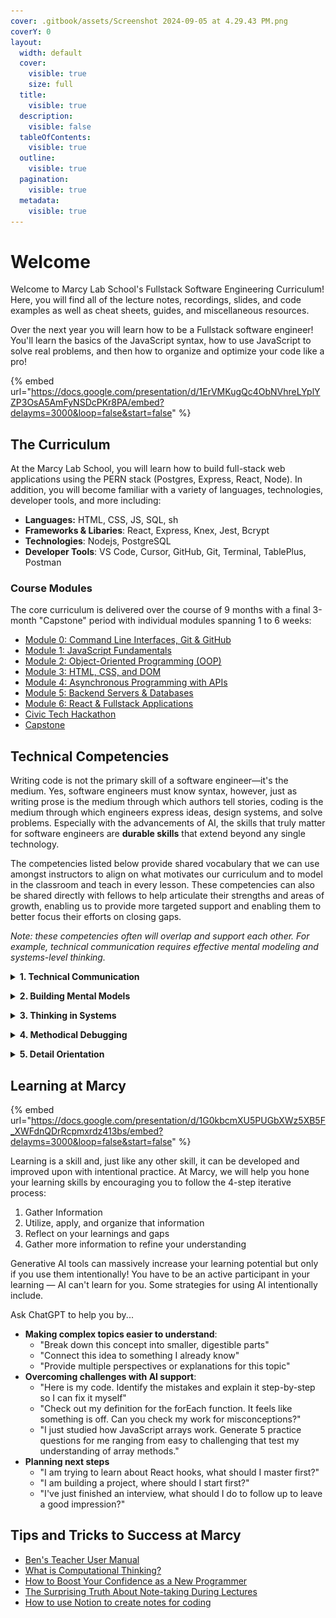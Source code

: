 ```yaml
---
cover: .gitbook/assets/Screenshot 2024-09-05 at 4.29.43 PM.png
coverY: 0
layout:
  width: default
  cover:
    visible: true
    size: full
  title:
    visible: true
  description:
    visible: false
  tableOfContents:
    visible: true
  outline:
    visible: true
  pagination:
    visible: true
  metadata:
    visible: true
---
```


# Welcome

Welcome to Marcy Lab School's Fullstack Software Engineering Curriculum! Here, you will find all of the lecture notes, recordings, slides, and code examples as well as cheat sheets, guides, and miscellaneous resources.

Over the next year you will learn how to be a Fullstack software engineer! You'll learn the basics of the JavaScript syntax, how to use JavaScript to solve real problems, and then how to organize and optimize your code like a pro!

{% embed url="https://docs.google.com/presentation/d/1ErVMKugQc4ObNVhreLYplYZP3OsA5AmFyNSDcPKr8PA/embed?delayms=3000&loop=false&start=false" %}

## The Curriculum

At the Marcy Lab School, you will learn how to build full-stack web applications using the PERN stack (Postgres, Express, React, Node). In addition, you will become familiar with a variety of languages, technologies, developer tools, and more including:
* **Languages:** HTML, CSS, JS, SQL, sh
* **Frameworks & Libaries**: React, Express, Knex, Jest, Bcrypt
* **Technologies**: Nodejs, PostgreSQL
* **Developer Tools**: VS Code, Cursor, GitHub, Git, Terminal, TablePlus, Postman

### Course Modules

The core curriculum is delivered over the course of 9 months with a final 3-month "Capstone" period with individual modules spanning 1 to 6 weeks:

* [Module 0: Command Line Interfaces, Git & GitHub](mod-0-command-line-interfaces-git-and-github/)
* [Module 1: JavaScript Fundamentals](mod-1-javascript-fundamentals/)
* [Module 2: Object-Oriented Programming (OOP)](mod-2-oop/)
* [Module 3: HTML, CSS, and DOM](mod-3-html-css-dom/)
* [Module 4: Asynchronous Programming with APIs](mod-4-async/)
* [Module 5: Backend Servers & Databases](mod-5-backend/)
* [Module 6: React & Fullstack Applications](mod-6-react/)
* [Civic Tech Hackathon](mod-9-civic-tech-hackathon/)
* [Capstone](mod-10-capstone/)

## Technical Competencies

Writing code is not the primary skill of a software engineer—it's the medium. Yes, software engineers must know syntax, however, just as writing prose is the medium through which authors tell stories, coding is the medium through which engineers express ideas, design systems, and solve problems. Especially with the advancements of AI, the skills that truly matter for software engineers are **durable skills** that extend beyond any single technology. 

The competencies listed below provide shared vocabulary that we can use amongst instructors to align on what motivates our curriculum and to model in the classroom and teach in every lesson. These competencies can also be shared directly with fellows to help articulate their strengths and areas of growth, enabling us to provide more targeted support and enabling them to better focus their efforts on closing gaps.

*Note: these competencies often will overlap and support each other. For example, technical communication requires effective mental modeling and systems-level thinking.*

**<details><summary>1. Technical Communication</summary>**

As a software engineer, you must be able to communicate effectively for a variety of audiences: hiring managers, teammates, junior engineers, AI chatbots. Across the many domains in which you must be able to communicate effectively, the *what*, the *how*, and the *why* and all three must be delivered with the utmost clarity:

- *Communicating Product Development:* What are you building and why? What users did you have in mind? How did you prioritize which features to build first and which features did you decide to leave out?
- *Communicating Tool Selection:* What specific tools and technologies are you using? What alternatives did you consider and why did you choose this specific stack? What were the tradeoffs?
- *Communicating Code Structure:* How is your solution organized? What are the key components and how do they interact? What considerations were you making for the team members who might have to maintain this code?
- *Communicating Problem Solving:* What were the key implementation challenges? What limitations did you face? How did you work within or around them?

The ability to communicate well improves team collaboration and instills confidence in your competence as an engineer. The impression you make through your communication may be the single most important factor in securing a job. This is true of all industries, not just software engineering.

**Indicators**

- Shares not just what they did, but how they did it and why it matters.
- Articulates technical decisions and their impact on the project timeline, performance, or user experience
- Uses effective analogies, diagrams, and code snippets to enhance explanations
- Adapts communication style based on audience (technical vs. non-technical stakeholders)
- Can effectively communicate in both writing and in oral presentations.

**Pitfalls:** struggling to explain code clearly, lack of audience awareness, difficulty articulating technical decisions and tradeoffs

</details>

**<details><summary>2. Building Mental Models</summary>**

Software engineering is full of complexity. Not only is there a vast scope of concepts, tools, and technologies to learn, any given software project can contain millions of lines of code, hundreds or more files, and dozens or more interdependent parts. To deal with this complexity, you need the ability to quickly build mental models for any topic.

A mental model distills a complex concept, system, algorithm, tool or technology into its most essential parts such that it can be used or explained simply without getting lost in the details. In other words, it is an **abstraction**.

Mental models also enable us to organize the great variety of concepts we must learn into recognizable categories. Then, when we encounter problems that we've seen before, we know which tools and technologies to reach for.

**Indicators**

- Can illustrate a concept using an analogy or a diagram.
- Can explain a concept clearly with simplified language.
- Corrects misconceptions when new evidence emerges.
- Can communicate algorithms using pseudocode.
- Can identify essential vs. extraneous details when analyzing a problem.
- Accurately applies known solutions, data structures, and algorithms to new but similar problems.
- Makes informed technical decisions based on understanding of high-level tradeoffs.

**Pitfalls:** memorizing syntax without understanding why, holding misconceptions, difficulty transferring knowledge to new situations.

</details>

**<details><summary>3. Thinking in Systems</summary>**

Any set of things that work together can be considered a system. Systems can range in scale from a simple algorithm to a complex, multi-layered application. 

*Thinking in Systems* is the ability to zoom out and see how a system works as a whole, to break down the system into smaller components, and to identify the dependencies between connected components. 

For example, the diagram below represents the layers of a full-stack PERN stack application. As software engineers, we need to be able to view an application in this manner and understand how the layers communicate with each other.

![A full-stack PERN application system diagram.](./mod-9-civic-tech-hackathon/img/full-stack-diagram.svg)

Systems-level thinking enables us to design, reason about, implement, and debug complex algorithms all the way up to complex applications. It is what separates “programmers” (those who can write functional code) from “software engineers” (those who can design reliable and maintainable code).

**Indicators**

- Sees the big picture and how pieces connect (front-end, back-end, DB, APIs).
- Anticipates ripple effects of a change.
- Designs for extensibility, debug-ability, and reliability, not just “getting it to work.”
- Breaks large problems into smaller ones.
- Identifies dependencies between subtasks.

**Pitfalls:** tunnel vision on one layer of the stack, failing to anticipate ripple effects, struggling to “zoom out.”

</details>

**<details><summary>4. Methodical Debugging</summary>**

Mental models may allow you “vibe-code” your way to a sloppily hacked-together application, but once things break, a real engineer will know how to follow a methodical approach to debug the problem, identify the root cause, and implement a fix. Randomly trying solutions or guessing at the root cause won’t cut it!

**Indicators**

- Debugs with a structured approach instead of randomly trying fixes. (see [Problem Solving & Debugging Process](https://www.notion.so/Problem-Solving-Debugging-Process-262b1966ed7480b5842ed3d5c8d0b189?pvs=21) )
- Reads error messages and test output carefully and investigates root causes.
- Tries multiple strategies when initial approach fails.
- Seeks to understand root causes rather than applying surface-level fixes.
- Can trace through code execution to understand program behavior.
- Tests solutions comprehensively, ensuring edge cases are covered.

**Pitfalls:** frequently “guessing” at what the problem is without systematically finding the root, jumping into code without planning an approach first, ignoring error messages, not asking for help in a timely manner, giving up too quickly when the initial approach doesn’t work.

</details>

**<details><summary>5. Detail Orientation</summary>**

As a professional software engineer you are going to be working on a team. Therefore writing functional code is just the prerequisite. The quality of *how* you code, communicate, and collaborate will be what distinguishes you from the crowd as an engineer that teams want to work with.

Detail Orientation is about taking pride in every line of code you write and in every document that you produce.

**Indicators**

- Reads documentation and instructions thoroughly.
- Writes clean, readable code that follows established style guides and coding conventions.
- Creates well-structured, error-free documentation, READMEs, and presentations
- Double-checks work before submitting for review or presentation.
- Proactively seeks feedback and implements learnings in subsequent work.
- Follows git best practices

**Pitfalls:** Submitting code that raises numerous linting flags and doesn’t adhere to known style guides. Creating documentation, technical writing, and technical presentations that are error-filled or contain typos or technical inaccuracies. Repeating the same mistakes without incorporating feedback.

</details>

## Learning at Marcy

{% embed url="https://docs.google.com/presentation/d/1G0kbcmXU5PUGbXWz5XB5F_XWFdnQDrRcpmxrdz413bs/embed?delayms=3000&loop=false&start=false" %}

Learning is a skill and, just like any other skill, it can be developed and improved upon with intentional practice. At Marcy, we will help you hone your learning skills by encouraging you to follow the 4-step iterative process:

1. Gather Information
2. Utilize, apply, and organize that information
3. Reflect on your learnings and gaps
4. Gather more information to refine your understanding

Generative AI tools can massively increase your learning potential but only if you use them intentionally! You have to be an active participant in your learning — AI can't learn for you. Some strategies for using AI intentionally include.

Ask ChatGPT to help you by...
- **Making complex topics easier to understand**: 
  - "Break down this concept into smaller, digestible parts"
  - "Connect this idea to something I already know"
  - "Provide multiple perspectives or explanations for this topic"
- **Overcoming challenges with AI support**: 
  - "Here is my code. Identify the mistakes and explain it step-by-step so I can fix it myself"
  - "Check out my definition for the forEach function. It feels like something is off. Can you check my work for misconceptions?"
  - "I just studied how JavaScript arrays work. Generate 5 practice questions for me ranging from easy to challenging that test my understanding of array methods."
- **Planning next steps**
  - "I am trying to learn about React hooks, what should I master first?"
  - "I am building a project, where should I start first?"
  - "I've just finished an interview, what should I do to follow up to leave a good impression?"

## Tips and Tricks to Success at Marcy

* [Ben's Teacher User Manual](https://marcylabschool.notion.site/Ben-s-Teaching-User-Manual-afe86d2a9e314c6e91e8fa44ac3b2fa8)
* [What is Computational Thinking?](https://youtu.be/qbnTZCj0ugI)
* [How to Boost Your Confidence as a New Programmer](https://marcylabschool.notion.site/marcylabschool/How-to-Boost-Your-Confidence-as-a-New-Programmer-3e08b5dc231444adb5770228696041ac)
* [The Surprising Truth About Note-taking During Lectures](https://www.youtube.com/watch?v=cRQqH18wJgw\&ab_channel=BenjaminKeep%2CPhD%2CJD)
* [How to use Notion to create notes for coding](https://www.youtube.com/watch?v=0h-WSrckaq8\&ab_channel=InternetMadeCoder)
